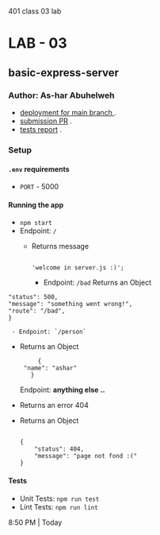 # 
401 class 03 lab
# LAB - 03
## basic-express-server
### Author: As-har Abuhelweh

* [deployment for main branch ](https://ashar-basic-express-server.herokuapp.com/) .
* [submission PR](https://github.com/asharabuhelweh/basic-express-server/pull/4) .
* [tests report](https://github.com/asharabuhelweh/basic-express-server/actions) .
 
### Setup

#### `.env` requirements

- `PORT` - 5000

#### Running the app

- `npm start`
- Endpoint: `/`
  - Returns message

    ```

    'welcome in server.js :)';

    ```
    - Endpoint: `/bad`
   Returns an Object
  
```js{
"status": 500,
"message": "something went wrong!",
"route": "/bad",
}
````

   
     - Endpoint: `/person`
  - Returns an Object

    ``` 
         { 
     "name": "ashar"
       }
       ```

      Endpoint: **anything else ..**
  - Returns an error 404
  - Returns an Object

    ```

    {
        "status": 404,
        "message": "page not fond :("
    }

    ```
#### Tests

- Unit Tests: `npm run test`
- Lint Tests: `npm run lint`



 8:50 PM | Today 
